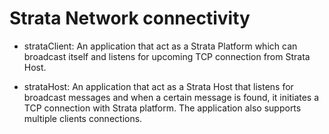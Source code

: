 # Strata Network connectivity

* strataClient: An application that act as a Strata Platform which
  can broadcast itself and listens for upcoming TCP connection from
  Strata Host.

* strataHost: An application that act as a Strata Host that listens
  for broadcast messages and when a certain message is found, it
  initiates a TCP connection with Strata platform. The application
  also supports multiple clients connections.
